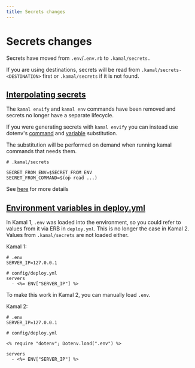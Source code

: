 ```yaml
---
title: Secrets changes
---
```


# Secrets changes

Secrets have moved from `.env`/`.env.rb` to `.kamal/secrets.`

If you are using destinations, secrets will be read from `.kamal/secrets-<DESTINATION>` first or `.kamal/secrets` if it is not found.

## [Interpolating secrets](#interpolating-secrets)

The `kamal envify` and `kamal env` commands have been removed and secrets no longer have a separate lifecycle.

If you were generating secrets with `kamal envify` you can instead use dotenv's [command](https://github.com/bkeepers/dotenv?tab=readme-ov-file#command-substitution) and [variable](https://github.com/bkeepers/dotenv?tab=readme-ov-file#variable-substitution) substitution.

The substitution will be performed on demand when running kamal commands that needs them.

```
# .kamal/secrets

SECRET_FROM_ENV=$SECRET_FROM_ENV
SECRET_FROM_COMMAND=$(op read ...)
```

See [here](../configuration/environment-variables#using-kamal-secrets) for more details

## [Environment variables in deploy.yml](#environment-variables-in-deployyml)

In Kamal 1, `.env` was loaded into the environment, so you could refer to values from it via ERB in `deploy.yml`. This is no longer the case in Kamal 2. Values from `.kamal/secrets` are not loaded either.

Kamal 1:

```
# .env
SERVER_IP=127.0.0.1

# config/deploy.yml
servers
  - <%= ENV["SERVER_IP"] %>
```

To make this work in Kamal 2, you can manually load `.env`.

Kamal 2:

```
# .env
SERVER_IP=127.0.0.1

# config/deploy.yml

<% require "dotenv"; Dotenv.load(".env") %>

servers
  - <%= ENV["SERVER_IP"] %>
```

